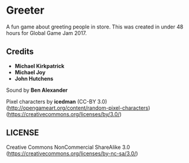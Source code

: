 # Greeter
A fun game about greeting people in store. This was created in under 48 hours for Global Game Jam 2017.

## Credits
* **Michael Kirkpatrick**
* **Michael Joy**
* **John Hutchens**

Sound by **Ben Alexander**

Pixel characters by **icedman** (CC-BY 3.0)
(http://opengameart.org/content/random-pixel-characters)
(https://creativecommons.org/licenses/by/3.0/)

## LICENSE
Creative Commons NonCommercial ShareAlike 3.0
(https://creativecommons.org/licenses/by-nc-sa/3.0/)